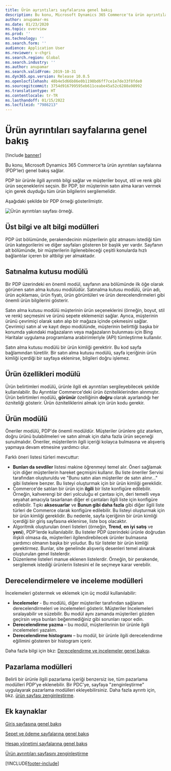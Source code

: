 ```yaml
---
title: Ürün ayrıntıları sayfalarına genel bakış
description: Bu konu, Microsoft Dynamics 365 Commerce'ta ürün ayrıntıları sayfalarına (PDP'ler) genel bakış sağlar.
author: anupamar-ms
ms.date: 01/23/2020
ms.topic: overview
ms.prod: ''
ms.technology: ''
ms.search.form: ''
audience: Application User
ms.reviewer: v-chgri
ms.search.region: Global
ms.search.industry: ''
ms.author: anupamar
ms.search.validFrom: 2019-10-31
ms.dyn365.ops.version: Release 10.0.5
ms.openlocfilehash: 48b4e5d66b86e0b1198bd6ff7ce1e7de33f8fde0
ms.sourcegitcommit: 3754d916799595eb611ceabe45a52c6280a98992
ms.translationtype: HT
ms.contentlocale: tr-TR
ms.lasthandoff: 01/15/2022
ms.locfileid: "7986213"
---
```

# <a name="product-details-pages-overview"></a>Ürün ayrıntıları sayfalarına genel bakış

[!include [banner](includes/banner.md)]

Bu konu, Microsoft Dynamics 365 Commerce'ta ürün ayrıntıları sayfalarına (PDP'ler) genel bakış sağlar.

PDP bir ürünle ilgili ayrıntılı bilgi sağlar ve müşteriler boyut, stil ve renk gibi ürün seçeneklerini seçsin. Bir PDP, bir müşterinin satın alma kararı vermek için gerek duyduğu tüm ürün bilgilerini sergilemelidir.

Aşağıdaki şekilde bir PDP örneği gösterilmiştir.

![Ürün ayrıntıları sayfası örneği.](./media/pdp.PNG)

## <a name="header-and-footer-modules"></a>Üst bilgi ve alt bilgi modülleri

PDP üst bölümünde, perakendecinin müşterilerin göz atmasını istediği tüm ürün kategorilerini ve diğer sayfaları gösteren bir başlık yer vardır. Sayfanın alt bölümünde, bir müşterilerin ilgilenebileceği çeşitli konularda hızlı bağlantılar içeren bir altbilgi yer almaktadır.

## <a name="buy-box-module"></a>Satınalma kutusu modülü

Bir PDP üzerindeki en önemli modül, sayfanın ana bölümünde ilk öğe olarak görünen satın alma kutusu modülüdür. Satınalma kutusu modülü, ürün adı, ürün açıklaması, ürün fiyatı, ürün görüntüleri ve ürün derecelendirmeleri gibi önemli ürün bilgilerini gösterir.

Satın alma kutusu modülü müşterinin ürün seçeneklerini (örneğin, boyut, stil ve renk) seçmesini ve ürünü sepete eklemenizi sağlar. Ayrıca, müşterinin ürünü çevrimiçi olarak satın alıp bir mağaza içinde çekmesini sağlar. Çevrimiçi satın al ve kayıt depo modülünde, müşterinin belirttiği başka bir konumda yakındaki mağazaların veya mağazaların bulunması için Bing Haritalar uygulama programlama arabirimleriyle (API) tümleştirme kullanılır.

Satın alma kutusu modülü bir ürün kimliği gerektirir. Bu kod sayfa bağlamından türetilir. Bir satın alma kutusu modülü, sayfa içeriğinin ürün kimliği içerdiği bir sayfaya eklenirse, bilgileri doğru işlemez.

## <a name="product-specifications-module"></a>Ürün özellikleri modülü

Ürün belirtimleri modülü, ürünle ilgili ek ayrıntıları sergileyebilecek şekilde kullanılabilir. Bu Ayrıntılar Commerce'deki ürün özniteliklerinden alınmıştır. Ürün belirtimleri modülü, **görünür** özelliğinin **doğru** olarak ayarlandığı her özniteliği gösterir. Ürün özniteliklerini almak için ürün kodu gerekir.

## <a name="recommendations-module"></a>Ürün modülü

Öneriler modülü, PDP'de önemli modüldür. Müşteriler ürünlere göz atarken, doğru ürünü bulabilmeleri ve satın almak için daha fazla ürün seçeneği sunulmalıdır. Öneriler, müşterilerin ilgili içeriği kolayca bulmasına ve alışveriş yapmaya devam etmesine yardımcı olur.

Farklı öneri listesi türleri mevcuttur:

- **Bunları da sevdiler** listesi makine öğrenmeyi temel alır. Öneri sağlamak için diğer müşterilerin hareket geçmişini kullanır. Bu liste öneriler Servisi tarafından oluşturuldu ve "Bunu satın alan müşteriler de satın alınır..." gibi listelere benzer. Bu listeyi oluşturmak için bir ürün kimliği gereklidir.
- Commerce'de satılan bir ürün için **ilgili** bir liste konfigüre edilebilir. Örneğin, kahverengi bir deri yolculuğu el çantası için, deri temelli veya seyahat amacıyla tasarlanan diğer el çantaları ilgili liste için konfigüre edilebilir. Tıpkı **aksesuarlar** ve **Bunun gibi daha fazla** gibi diğer ilgili liste türleri de Commerce olarak konfigüre edilebilir. Bu listeyi oluşturmak için bir ürün kimliği gereklidir. Bu nedenle, sayfa içeriğinin bir ürün kimliği içerdiği bir giriş sayfasına eklenirse, liste boş olacaktır.
- Algoritmik oluşturulan öneri listeleri (örneğin, **Trend**, **en iyi satış** ve **yeni**), PDP'lerde kullanılabilir. Bu listeler PDP üzerindeki ürünle doğrudan ilişkili olmasa da, müşterileri ilgilendirebilecek ürünler bulmasına yardımcı olmanın başka bir yoludur. Bu tür listeler bir ürün kimliği gerektirmez. Bunlar, site genelinde alışveriş desenleri temel alınarak oluşturulan genel listelerdir.
- Düzenleme listeleri manue eklenen listelerdir. Örneğin, bir perakende, sergilemek istediği ürünlerin listesini el ile seçmeye karar verebilir.

## <a name="ratings-and-reviews-modules"></a>Derecelendirmelere ve inceleme modülleri

İncelemeleri göstermek ve eklemek için üç modül kullanılabilir:

- **İncelemeler** - Bu modülü, diğer müşteriler tarafından sağlanan derecelendirmeleri ve incelemeleri gösterir. Müşteriler İncelemeleri sıralayabilir ve süzebilir. Bu modül aynı zamanda müşterileri gözden geçirsin veya bunları beğenmediğiniz gibi sorunları rapor edin.
- **Derecelendirme yazma** – bu modül, müşterilerinin bir ürünle ilgili incelemeleri yazalım.
- **Derecelendirme histogramı** – bu modül, bir ürünle ilgili derecelendirme eğilimini gösteren bir histogram içerir.

Daha fazla bilgi için bkz: [Derecelendirme ve incelemeler genel bakışı](ratings-reviews-overview.md).

## <a name="marketing-modules"></a>Pazarlama modülleri

Belirli bir ürünle ilgili pazarlama içeriği benzersiz ise, tüm pazarlama modülleri PDP'ye eklenebilir. Bir PDC'ye, sayfaya "zenginleştirme" uygulayarak pazarlama modülleri ekleyebilirsiniz. Daha fazla ayrıntı için, bkz. [ürün sayfası zenginleştirme](enrich-product-page.md).

## <a name="additional-resources"></a>Ek kaynaklar

[Giriş sayfasına genel bakış](quick-tour-home-page.md)

[Sepet ve ödeme sayfalarına genel bakış](quick-tour-cart-checkout.md)

[Hesap yönetimi sayfalarına genel bakış](quick-tour-account-management.md)

[Ürün ayrıntıları sayfasını zenginleştirme](enrich-product-page.md)


[!INCLUDE[footer-include](../includes/footer-banner.md)]
